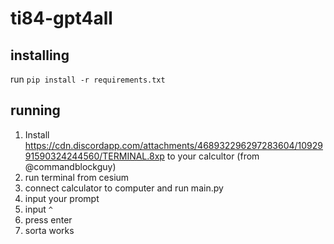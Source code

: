 # ti84-gpt4all

## installing
run `pip install -r requirements.txt`

## running
1. Install https://cdn.discordapp.com/attachments/468932296297283604/1092991590324244560/TERMINAL.8xp to your calcultor (from @commandblockguy)
2. run terminal from cesium
3. connect calculator to computer and run main.py
4. input your prompt
5. input `^`
6. press enter
7. sorta works
